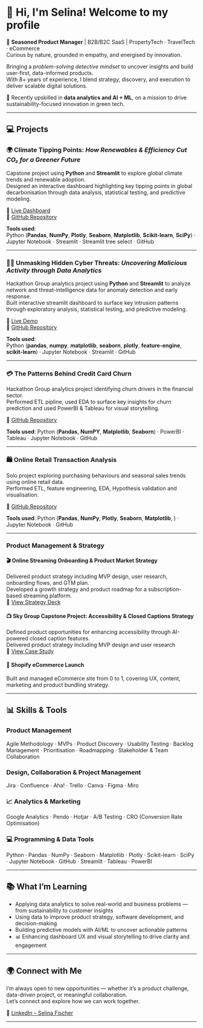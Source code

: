 


# 👋 Hi, I'm Selina! Welcome to my profile 

🚀 **Seasoned Product Manager** | B2B/B2C SaaS | PropertyTech · TravelTech · eCommerce  
Curious by nature, grounded in empathy, and energised by innovation.  

Bringing a *problem-solving detective mindset* to uncover insights and build user-first, data-informed products.  
With 8+ years of experience, I blend strategy, discovery, and execution to deliver scalable digital solutions.

🌱 Recently upskilled in **data analytics and AI + ML**, on a mission to drive sustainability-focused innovation in green tech.

---

## 💻 Projects

### 🌍 Climate Tipping Points: *How Renewables & Efficiency Cut CO₂ for a Greener Future*  
Capstone project using **Python** and **Streamlit** to explore global climate trends and renewable adoption.  
Designed an interactive dashboard highlighting key tipping points in global decarbonisation through data analysis, statistical testing, and predictive modeling.


🔗 [Live Dashboard](https://climatetippingpoints.streamlit.app/)  
🔗 [GitHub Repository](https://github.com/SelinaFischer/climate_tipping_points)

**Tools used**:  
Python (**Pandas**, **NumPy**, **Plotly**, **Seaborn**, **Matplotlib**, **Scikit-learn**, **SciPy**) · Jupyter Notebook · Streamlit · Streamlit tree select · GitHub

---
### 🕵️‍♂️ Unmasking Hidden Cyber Threats: *Uncovering Malicious Activity through Data Analytics*  
Hackathon Group analytics project using **Python** and **Streamlit** to analyze network and threat-intelligence data for anomaly detection and early response.  
Built interactive streamlit dashboard to surface key intrusion patterns through exploratory analysis, statistical testing, and predictive modeling.  

🔗 [Live Demo](https://cyberninjas.streamlit.app/)    
🔗 [GitHub Repository](https://github.com/SelinaFischer/unmasking_hidden_cyber_threats_t5)  

**Tools used**:  
Python (**pandas**, **numpy**, **matplotlib**, **seaborn**, **plotly**, **feature-engine**, **scikit-learn**) · Jupyter Notebook · Streamlit · GitHub  

---

### 💳 The Patterns Behind Credit Card Churn  
Hackathon Group analytics project identifying churn drivers in the financial sector.  
Performed ETL pipline, used EDA to surface key insights for churn prediction and used PowerBI & Tableau for visual storytelling.

🔗 [GitHub Repository](https://github.com/SelinaFischer/Hackathon2_Credit_Card_Churn_T5)

**Tools used**: 
Python (**Pandas**, **NumPY**, **Matplotlib**, **Seaborn**) · PowerBI · Tableau ·  Jupyter Notebook · GitHub

---

### 🛍️ Online Retail Transaction Analysis  
Solo project exploring purchasing behaviours and seasonal sales trends using online retail data.  
Performed ETL, feature engineering, EDA, Hypothesis validation and visualisation.

🔗 [GitHub Repository](https://github.com/SelinaFischer/Project-1-Online-Retail-Transaction-Analysis)

**Tools used**: 
Python (**Pandas**, **NumPy**, **Plotly**, **Seaborn**, **Matplotlib**, ) · Jupyter Notebook · GitHub


---

### Product Management & Strategy

#### 🎬 Online Streaming Onboarding & Product Market Strategy  
Delivered product strategy including MVP design, user research, onboarding flows, and GTM plan.  
Developed a growth strategy and product roadmap for a subscription-based streaming platform.  
🔗 [View Strategy Deck](https://bit.ly/3HkkDoP)

#### 📺 Sky Group Capstone Project: Accessibility & Closed Captions Strategy  
Defined product opportunities for enhancing accessibility through AI-powered closed caption features.  
Delivered product strategy including MVP design and user research  
🔗 [View Case Study](https://bit.ly/4mlYOFv)

#### 🛒 Shopify eCommerce Launch  
Built and managed eCommerce site from 0 to 1, covering UX, content, marketing and product bundling strategy.

---

## 📊 Skills & Tools

###  Product Management  
Agile Methodology · MVPs · Product Discovery · Usability Testing · Backlog Management · Prioritisation · Roadmapping · Stakeholder & Team Collaboration

###  Design, Collaboration & Project Management  
Jira · Confluence · Aha! · Trello · Canva · Figma · Miro

### 📈 Analytics & Marketing  
Google Analytics · Pendo ·  Hotjar · A/B Testing · CRO (Conversion Rate Optimisation)

### 💻 Programming & Data Tools  
Python · Pandas · NumPy · Seaborn · Matplotlib · Plotly · Scikit-learn · SciPy · Jupyter Notebook ·  GitHub · Streamlit · Tableau · PowerBI

---

## 📚 What I’m Learning

- Applying data analytics to solve real-world and business problems — from sustainability to customer insights  
- Using data to improve product strategy, software development, and decision-making  
- Building predictive models with AI/ML to uncover actionable patterns  
- 📊 Enhancing dashboard UX and visual storytelling to drive clarity and engagement


---

## 🌍 Connect with Me

I’m always open to new opportunities — whether it’s a product challenge, data-driven project, or meaningful collaboration.  
Let’s connect and explore how we can work together.

🔗 [LinkedIn – Selina Fischer](https://www.linkedin.com/in/selinafischer8/)


---


